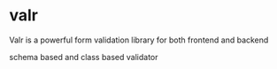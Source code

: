# valr

Valr is a powerful form validation library for both frontend and backend

schema based and class based validator
